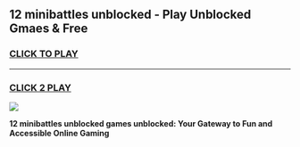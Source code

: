 
## 12 minibattles unblocked - Play Unblocked Gmaes & Free
<h3>
<a href="https://news.freeplayer.one?title=12_minibattles_unblocked&ref=23F">CLICK TO PLAY</a></h3>
<hr>

<h3>
<a href="https://news.freeplayer.one?title=12_minibattles_unblocked&ref=23F">CLICK 2 PLAY</a>
  
</h3>

<a href="https://news.freeplayer.one?title=12_minibattles_unblocked&ref=23F/"><img src="https://clearcache.store/games.png"></a>


**12 minibattles unblocked games unblocked: Your Gateway to Fun and Accessible Online Gaming**
